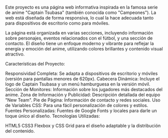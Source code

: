 Este proyecto es una página web informativa inspirada en la famosa serie de anime "Captain Tsubasa" (también conocida como "Campeones"). La web está diseñada de forma responsiva, lo cual la hace adecuada tanto para dispositivos de escritorio como para móviles.

La página está organizada en varias secciones, incluyendo información sobre personajes, eventos relacionados con el fútbol, y una sección de contacto. El diseño tiene un enfoque moderno y vibrante para reflejar la energía y emoción del anime, utilizando colores brillantes y contenido visual atractivo.

Características del Proyecto:

Responsividad Completa: Se adapta a dispositivos de escritorio y móviles (versión para pantallas menores de 620px).
Cabecera Dinámica: Incluye el logo de Captain Tsubasa y un menú hamburguesa en la versión móvil.
Sección de Monitores: Información sobre los jugadores más destacados del anime.
Zona de Información y Publicidad: Descripción detallada del equipo "New Team".
Pie de Página: Información de contacto y redes sociales.
Uso de Variables CSS: Para una fácil personalización de colores y estilos.
Fuentes Personalizadas: Fuentes de Google Fonts y locales para darle un toque único al diseño.
Tecnologías Utilizadas:

HTML5
CSS3
Flexbox y CSS Grid para el diseño adaptable y la distribución del contenido.